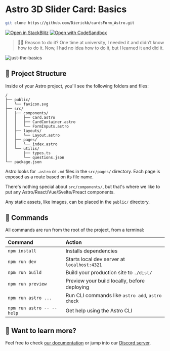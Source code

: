 # Astro 3D Slider Card: Basics

```sh
git clone https://github.com/Dierickb/cardsForm_Astro.git
```

[![Open in StackBlitz](https://developer.stackblitz.com/img/open_in_stackblitz.svg)](https://stackblitz.com/~/github.com/Dierickb/cardsForm_Astro)
[![Open with CodeSandbox](https://assets.codesandbox.io/github/button-edit-lime.svg)](https://codesandbox.io/p/github/Dierickb/cardsForm_Astro/master)

> 🧑‍🚀 Reason to do it? One time at university, I needed it and didn’t know how to do it. Now, I had no idea how to do it, but I learned it and did it.

![just-the-basics](https://github.com/user-attachments/assets/4caa55c6-bcee-4afd-83b7-e6c15332ddf3)

## 🚀 Project Structure

Inside of your Astro project, you'll see the following folders and files:

```text
/
├── public/
│   └── favicon.svg
├── src/
│   ├── components/
│   │   ├── Card.astro
│   │   ├── CardContainer.astro
│   │   └── FormInputs.astro
│   ├── layouts/
│   │   └── Layout.astro
│   ├── pages/
│   │   └── index.astro
│   └── utilis/
│       ├── types.ts
│       └── questions.json
└── package.json
```

Astro looks for `.astro` or `.md` files in the `src/pages/` directory. Each page is exposed as a route based on its file name.

There's nothing special about `src/components/`, but that's where we like to put any Astro/React/Vue/Svelte/Preact components.

Any static assets, like images, can be placed in the `public/` directory.

## 🧞 Commands

All commands are run from the root of the project, from a terminal:

| Command                   | Action                                           |
| :------------------------ | :----------------------------------------------- |
| `npm install`             | Installs dependencies                            |
| `npm run dev`             | Starts local dev server at `localhost:4321`      |
| `npm run build`           | Build your production site to `./dist/`          |
| `npm run preview`         | Preview your build locally, before deploying     |
| `npm run astro ...`       | Run CLI commands like `astro add`, `astro check` |
| `npm run astro -- --help` | Get help using the Astro CLI                     |

## 👀 Want to learn more?

Feel free to check [our documentation](https://docs.astro.build) or jump into our [Discord server](https://astro.build/chat).
